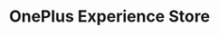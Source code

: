 ---
title: "OnePlus Experience Store"
url: /bangalore/oneplus-experience-store/
shop: mobile phone
---